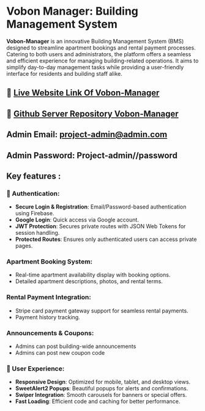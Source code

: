 # Vobon Manager: Building Management System

**Vobon-Manager** is an innovative Building Management System (BMS) designed to streamline apartment bookings and rental payment processes. Catering to both users and administrators, the platform offers a seamless and efficient experience for managing building-related operations. It aims to simplify day-to-day management tasks while providing a user-friendly interface for residents and building staff alike.

## 🔗 [Live Website Link Of **Vobon-Manager**](https://saiyam-assignment12.netlify.app/)

## 🔗 [Github Server Repository **Vobon-Manager**](https://github.com/Programming-Hero-Web-Course4/b10a12-server-side-sheikh-saiyam)

## **Admin Email:** project-admin@admin.com
## **Admin Password:** Project-admin//password

## Key features :

### **🔑 Authentication**:

- **Secure Login & Registration**: Email/Password-based authentication using Firebase.
- **Google Login**: Quick access via Google account.
- **JWT Protection**: Secures private routes with JSON Web Tokens for session handling.
- **Protected Routes**: Ensures only authenticated users can access private pages.

### **Apartment Booking System:**

- Real-time apartment availability display with booking options.
- Detailed apartment descriptions, photos, and rental terms.

### **Rental Payment Integration:**

- Stripe card payment gateway support for seamless rental payments.
- Payment history tracking.

### **Announcements & Coupons:**

- Admins can post building-wide announcements 
- Admins can post new coupon code


### **🌟 User Experience**:

- **Responsive Design**: Optimized for mobile, tablet, and desktop views.
- **SweetAlert2 Popups**: Beautiful popups for alerts and confirmations.
- **Swiper Integration**: Smooth carousels for banners or special offers.
- **Fast Loading**: Efficient code and caching for better performance.



